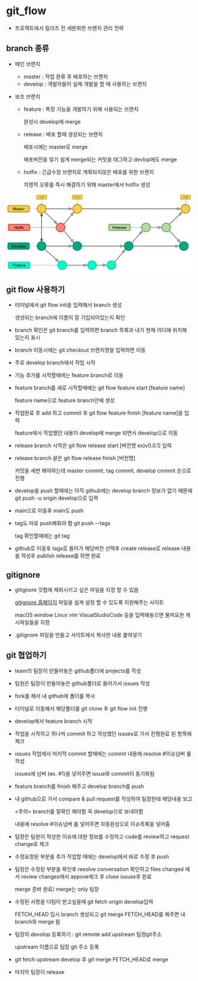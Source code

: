 # git_flow

- 프로젝트에서 릴리즈 전 세분화한 브랜치 관리 전략

## branch 종류

- 메인 브랜치
  - master : 작업 완류 후 배포하는 브랜치
  - develop : 개발자들이 실제 개발을 할 때 사용하는 브랜치
    

- 보조 브랜치
  - feature : 특정 기능을 개발하기 위해 사용되는 브랜치

    완성시 develop에 merge   

  - release : 배포 할때 생성되는 브랜치

    배포시에는 master로 merge

    배포버전을 찾기 쉽게 merge되는 커밋을 태그하고 devlop에도 merge
  - hotfix : 긴급수정 브랜치로 계획되지않은 배포를 위한 브랜치

    치명적 오류를 즉시 해결하기 위해 master에서 hotfix 생성



![Alt text](./img/git-flow.png)

## git flow 사용하기

- 터미널에서 git flow init을 입력해서 branch 생성

  생성되는 branch에 이름이 잘 기입되어있는지 확인

- branch 확인은 git branch를 입력하면 branch 목록과 내가 현재 어디에 위치해 있는지 표시

- branch 이동시에는 git checkout 브랜치명을 입력하면 이동 

- 주로 develop branch에서 작업 시작

- 기능 추가를 시작할때에는 feature branch로 이동

- feature branch를 새로 시작할때에는 git flow feature start [feature name]
  
  feature name으로 feature branch안에 생성

- 작업완료 후 add 하고 commit 후 git flow feature finish [feature name]을 입력

  feature에서 작업했던 내용이 develop에 merge 되면서 develop으로 이동

- release branch 시작은 git flow release start [버전명 ex)v0.0.1] 입력

- release branch 끝은 git flow release finish [버전명]

  커밋을 세번 해야하는데 master commit, tag commit, develop commit 순으로 진행

- develop을 push 할때에는 아직 github에는 develop branch 정보가 없기 때문에 git push -u origin develop으로 입력

- main으로 이동후 main도 push

- tag도 따로 push해줘야 함 git push --tags
  
  tag 확인할때에는 git tag

- github로 이동후 tags로 들어가 해당버전 선택후 create release로 release 내용을 작성후 publish release를 하면 완료

## gitignore

- gitignore 깃헙에 제외시키고 싶은 파일을 지정 할 수 있음

  [gitignore 홈페이지](https://www.toptal.com/developers/gitignore) 파일을 쉽게 설정 할 수 있도록 지원해주는 사이트

  macOS window Linux vim VisualStudioCode 등을 입력해놓으면 불피요한 캐시파일들을 지정

- .gitignore 파일을 만들고 사이트에서 복사한 내용 붙여넣기

## git 협업하기

- team의 팀장이 만들어놓은 github폴더에 projects를 작성

- 팀원은 팀장이 만들어놓은 github폴더로 들어가서 issues 작성

- fork를 해서 내 github에 폴더를 복사

- 터미널로 이동해서 해당폴더를 git clone 후 git flow init 진행

- develop에서 feature branch 시작

- 작업을 시작하고 하나씩 commit 하고 작성했던 issues로 가서 진행완료 된 항목에 체크

- issues 작업에서 마지막 commit 할때에는 commit 내용에 resolve #이슈넘버 를 작성

  issues에 넘버 (ex. #1)을 넣어주면 issue와 commit이 동기화됨

- feature branch를 finish 해주고 develop branch를 push

- 내 github으로 가서 compare & pull request를 작성하여 팀장한테 해당내용 보고 

  <주의> branch를 잘확인 해야함 꼭 develop으로 보내야함

  내용에 resolve #이슈넘버 를 넣어주면 자동완성으로 이슈목록을 넣어줌

- 팀장은 팀원이 작성한 이슈에 대한 정보를 수정하고 code를 review하고 request change로 체크
 
- 수정요청된 부분을 추가 작업할 때에는 develop에서 바로 수정 후 push

- 팀장은 수정된 부분을 확인후 resolve conversation 확인하고 files changed 에서 review changes에서 appove체크 후 close issuse후 완료

  merge 준바 완료/ merge는 only 팀장

- 수정된 사항을 다팀이 받고싶을때 git fetch origin develop입력

  FETCH_HEAD 임시 branch 생성되고 git merge FETCH_HEAD를 해주면 내 branch와 merge 됨

- 팀장의 devolop 등록하기 :  git remote add upstream 팀장git주소

  upstream 이름으로 팀장 git 주소 등록

- git fetch upstream develop 후 git merge FETCH_HEAD로 merge

- 마지막 팀장이 release



  


